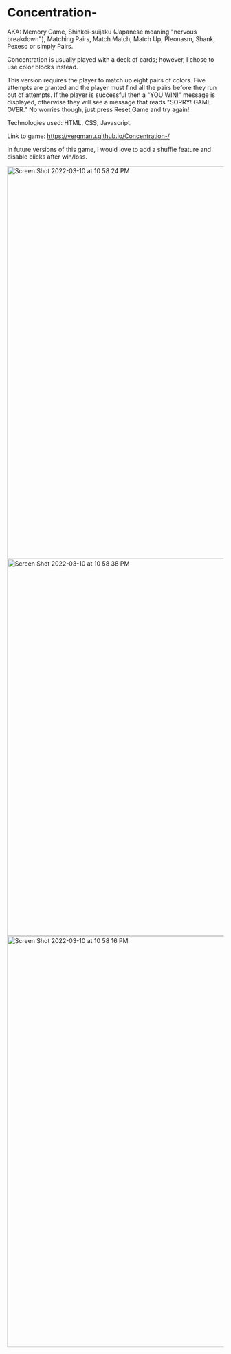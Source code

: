 # Concentration- 
AKA:
Memory Game, Shinkei-suijaku (Japanese meaning "nervous breakdown"), 
Matching Pairs, Match Match, Match Up, Pleonasm, Shank, 
Pexeso or simply Pairs.

Concentration is usually played with a deck of cards; however, I chose to use color blocks instead. 

This version requires the player to match up eight pairs of colors. Five attempts are granted and the player must find all the pairs before
they run out of attempts. If the player is successful then a "YOU WIN!" message is displayed, 
otherwise they will see a message that reads "SORRY! GAME OVER." No worries though, just press Reset Game and try again!

Technologies used: HTML, CSS, Javascript. 

Link to game:
https://vergmanu.github.io/Concentration-/

In future versions of this game, I would love to add a shuffle feature and disable clicks after win/loss. 

<img width="914" alt="Screen Shot 2022-03-10 at 10 58 24 PM" src="https://user-images.githubusercontent.com/99706973/157820826-a290acf3-de6b-4661-96b6-0fd7f3fb6bd4.png">

<img width="878" alt="Screen Shot 2022-03-10 at 10 58 38 PM" src="https://user-images.githubusercontent.com/99706973/157820931-8ffd4072-dd1f-46d5-a52e-bba3a1bf64cd.png">

<img width="957" alt="Screen Shot 2022-03-10 at 10 58 16 PM" src="https://user-images.githubusercontent.com/99706973/157821574-a60000a0-b105-4ceb-809f-c2c6d7477935.png">

